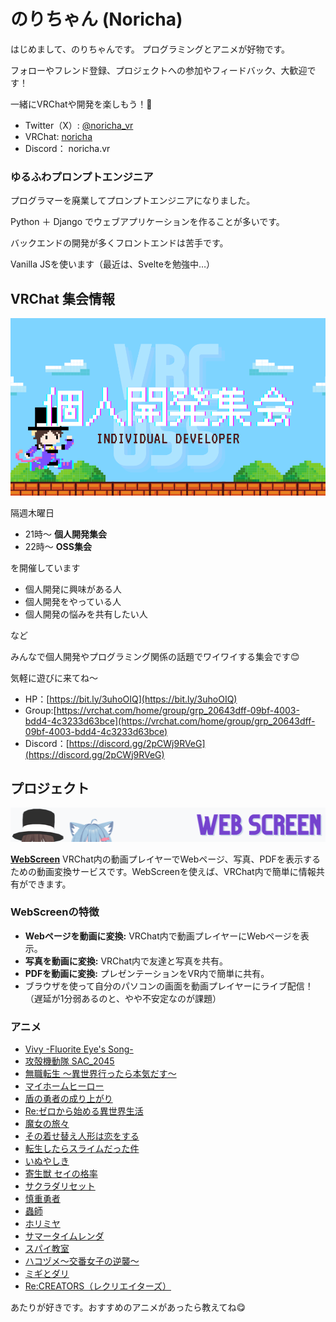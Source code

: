 # のりちゃん (Noricha)

はじめまして、のりちゃんです。
プログラミングとアニメが好物です。

フォローやフレンド登録、プロジェクトへの参加やフィードバック、大歓迎です！ 

一緒にVRChatや開発を楽しもう！🥳

- Twitter（X）: [@noricha_vr](https://twitter.com/noricha_vr)
- VRChat: [noricha](https://vrchat.com/home/user/usr_01b02b0e-58b5-4558-a6ca-56dd32dafdad)
- Discord： noricha.vr

### ゆるふわプロンプトエンジニア

プログラマーを廃業してプロンプトエンジニアになりました。

Python ＋ Django でウェブアプリケーションを作ることが多いです。

バックエンドの開発が多くフロントエンドは苦手です。

Vanilla JSを使います（最近は、Svelteを勉強中…）

## VRChat 集会情報

![個人開発集会](./image/kojin_game.png)

隔週木曜日

- 21時〜 **個人開発集会**
- 22時〜 **OSS集会**

を開催しています

- 個人開発に興味がある人
- 個人開発をやっている人
- 個人開発の悩みを共有したい人

など

みんなで個人開発やプログラミング関係の話題でワイワイする集会です😊

気軽に遊びに来てね〜

- HP：[https://bit.ly/3uhoOIQ](https://bit.ly/3uhoOIQ)
- Group:[https://vrchat.com/home/group/grp_20643dff-09bf-4003-bdd4-4c3233d63bce](https://vrchat.com/home/group/grp_20643dff-09bf-4003-bdd4-4c3233d63bce)
- Discord：[https://discord.gg/2pCWj9RVeG](https://discord.gg/2pCWj9RVeG)

## プロジェクト

![webscreen](./image/webscreen.png)

**[WebScreen](https://web-screen.net/)** VRChat内の動画プレイヤーでWebページ、写真、PDFを表示するための動画変換サービスです。WebScreenを使えば、VRChat内で簡単に情報共有ができます。

### WebScreenの特徴

- **Webページを動画に変換:** VRChat内で動画プレイヤーにWebページを表示。
- **写真を動画に変換:** VRChat内で友達と写真を共有。
- **PDFを動画に変換:** プレゼンテーションをVR内で簡単に共有。
- ブラウザを使って自分のパソコンの画面を動画プレイヤーにライブ配信！（遅延が1分弱あるのと、やや不安定なのが課題）

### アニメ

- [Vivy -Fluorite Eye's Song-](https://vivy-portal.com/)
- [攻殻機動隊 SAC_2045](https://www.ghostintheshell-sac2045.jp/)
- [無職転生 ～異世界行ったら本気だす～](https://mushokutensei.jp/)
- [マイホームヒーロー](https://myhomehero-anime.com/)
- [盾の勇者の成り上がり](http://shieldhero-anime.jp/1st/)
- [Re:ゼロから始める異世界生活](http://re-zero-anime.jp/tv/)
- [魔女の旅々](https://majotabi.jp/)
- [その着せ替え人形は恋をする](https://bisquedoll-anime.com/)
- [転生したらスライムだった件](https://www.ten-sura.com/)
- [いぬやしき](http://www.inuyashiki-project.com/)
- [寄生獣 セイの格率](https://www.vap.co.jp/kiseiju/)
- [サクラダリセット](https://www.youtube.com/watch?v=gjre2tLeB_E)
- [慎重勇者](http://shincho-yusha.jp/)
- [蟲師](https://mushishi-anime.com/)
- [ホリミヤ](https://www.youtube.com/watch?v=JuFnuB86YAs)
- [サマータイムレンダ](https://www.youtube.com/watch?v=y25UYqY_1ck)
- [スパイ教室](https://spyroom-anime.com/)
- [ハコヅメ〜交番女子の逆襲〜](https://hakozume-anime.com/)
- [ミギとダリ](https://www.youtube.com/watch?v=n2lxOSphDD4&t=1s)
- [Re:CREATORS（レクリエイターズ）](https://recreators.tv/)

あたりが好きです。おすすめのアニメがあったら教えてね😋



